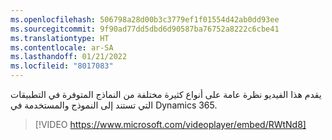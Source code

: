 ```yaml
---
ms.openlocfilehash: 506798a28d00b3c3779ef1f01554d42ab0dd93ee
ms.sourcegitcommit: 9f90ad77dd5dbd6d90587ba76752a8222c6cbe41
ms.translationtype: HT
ms.contentlocale: ar-SA
ms.lasthandoff: 01/21/2022
ms.locfileid: "8017083"
---
```

يقدم هذا الفيديو نظرة عامة على أنواع كثيرة مختلفة من النماذج المتوفرة في التطبيقات التي تستند إلى النموذج والمستخدمة في Dynamics 365.   

> [!VIDEO https://www.microsoft.com/videoplayer/embed/RWtNd8]
